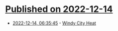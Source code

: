 # [Published on 2022-12-14](index.md)

* [2022-12-14, 06:35:45](https://news.ycombinator.com/item?id=33980698) - [Windy City Heat](https://en.wikipedia.org/wiki/Windy_City_Heat)
